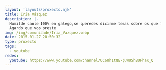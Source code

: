 ```yaml
---
layout: 'layouts/proxecto.njk'
title: Iria Vázquez
description: |-
  Humilde canle 100% en galego,se queredes dicirme temas sobre os que falar comentade nos vídeos
  Agardo que vos preste
img: /img/comunidade/Iria_Vazquez.webp
date: 2015-01-27 20:50:32
type: proxecto
tags:
  - youtube
redes:
  youtube: https://www.youtube.com/channel/UC6Uh1tQE-puWUShBUFhaK_Q
---
```

